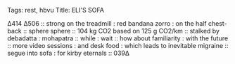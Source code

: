 Tags: rest, hbvu
Title: ELI'S SOFA
  
∆414 ∆506 :: strong on the treadmill : red bandana zorro : on the half chest-back :: sphere sphere :: 104 kg CO2 based on 125 g CO2/km :: stalked by debadatta : mohapatra :: while : wait :: how about familiarity : with the future :: more video sessions : and desk food : which leads to inevitable migraine :: segue into sofa : for kirby eternals :: 039∆